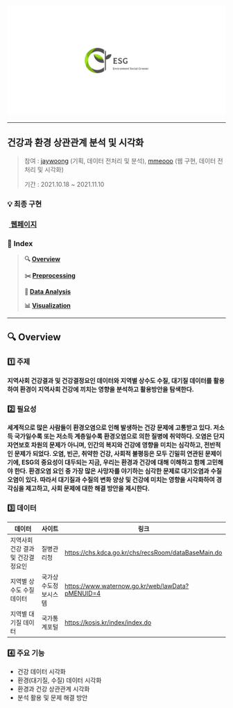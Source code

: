 ![linkedin_banner_image_2](md-images/logo.png)

---

## 건강과 환경 상관관계 분석 및 시각화

> 참여 :  [jaywoong](https://github.com/jaywoong) (기획, 데이터 전처리 및 분석),  [mmeooo](https://github.com/mmeooo) (웹 구현, 데이터 전처리 및 시각화)
>
> 기간 : 2021.10.18 ~ 2021.11.10



### :bulb: 최종 구현

###  &nbsp;**[ 웹페이지](http://cjdauddl93.pythonanywhere.com/)**



###  :pushpin: **Index**

> **:mag: [Overview](#idx1)** 
>
> **:scissors: [Preprocessing](#idx2)**  
>
> **:bookmark_tabs: [Data Analysis](#idx3)**
>
> **:bar_chart: [Visualization](#idx4)**

___



## :mag: Overview <a id="idx1"></a>

### :one: 주제

  **지역사회 건강결과 및 건강결정요인 데이터와 지역별 상수도 수질, 대기질 데이터를 활용하여 환경이 지역사회 건강에 끼치는 영향을 분석하고 활용방안을 탐색한다.**



### :two: 필요성 

  **세계적으로 많은 사람들이 환경오염으로 인해 발생하는 건강 문제에 고통받고 있다. 저소득 국가일수록 또는 저소득 계층일수록 환경오염으로 의한 질병에 취약하다. 오염은 단지 자연보호 차원의 문제가 아니며, 인간의 복지와 건강에 영향을 미치는 심각하고, 전반적인 문제가 되었다. 오염, 빈곤, 취약한 건강, 사회적 불평등은 모두 긴밀히 연관된 문제이기에, ESG의 중요성이 대두되는 지금, 우리는 환경과 건강에 대해 이해하고 함께 고민해야 한다. 환경오염 요인 중 가장 많은 사망자를 야기하는 심각한 문제로 대기오염과 수질오염이 있다. 따라서 대기질과 수질의 변화 양상 및 건강에 미치는 영향을 시각화하여 경각심을 제고하고, 사회 문제에 대한 해결 방안을 제시한다.**



### :three: 데이터

| 데이터                             | 사이트               | 링크                                                |
| ---------------------------------- | -------------------- | --------------------------------------------------- |
| 지역사회 건강 결과 및 건강결정요인 | 질병관리청           | https://chs.kdca.go.kr/chs/recsRoom/dataBaseMain.do |
| 지역별 상수도 수질 데이터          | 국가상수도정보시스템 | https://www.waternow.go.kr/web/lawData?pMENUID=4    |
| 지역별 대기질 데이터               | 국가통계포털         | https://kosis.kr/index/index.do                     |



### :four: 주요 기능

- 건강 데이터 시각화
- 환경(대기질, 수질) 데이터 시각화
- 환경과 건강 상관관계 시각화
- 분석 활용 및 문제 해결 방안



